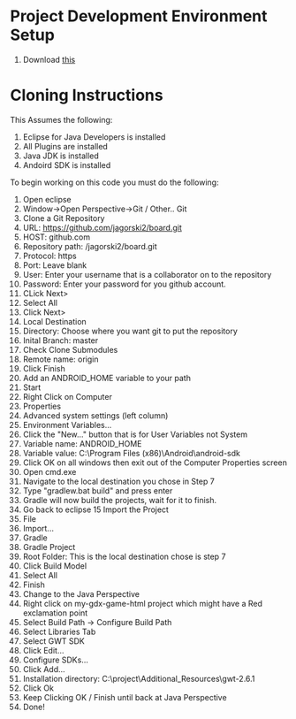 Project Development Environment Setup
====

1. Download [this](http://198.199.86.104/Project_Install.zip)

Cloning Instructions
=====

This Assumes the following:

1. Eclipse for Java Developers is installed
2. All Plugins are installed
3. Java JDK is installed
4. Andoird SDK is installed


To begin working on this code you must do the following:

1. Open eclipse
2. Window->Open Perspective->Git / Other.. Git
3. Clone a Git Repository
  1. URL: https://github.com/jagorski2/board.git
  2. HOST: github.com
  3. Repository path: /jagorski2/board.git
  4. Protocol: https
  5. Port: Leave blank
  6. User: Enter your username that is a collaborator on to the repository
  7. Password: Enter your password for you github account.
4. CLick Next>
5. Select All
6. Click Next>
7. Local Destination
  1. Directory: Choose where you want git to put the repository
  2. Inital Branch: master
  3. Check Clone Submodules
  4. Remote name: origin
8. Click Finish
9. Add an ANDROID_HOME variable to your path
  1. Start
  2. Right Click on Computer
  3. Properties
  4. Advanced system settings (left column)
  5. Environment Variables...
  6. Click the "New..." button that is for User Variables not System
  7. Variable name: ANDROID_HOME
  8. Variable value: C:\Program Files (x86)\Android\android-sdk
  9. Click OK on all windows then exit out of the Computer Properties screen
10. Open cmd.exe
11. Navigate to the local destination you chose in Step 7
12. Type "gradlew.bat build" and press enter
13. Gradle will now build the projects, wait for it to finish.
14. Go back to eclipse
15 Import the Project
  1. File
  2. Import...
  3. Gradle
  4. Gradle Project
  5. Root Folder: This is the local destination chose is step 7
  6. Click Build Model
  7. Select All
  8. Finish
16. Change to the Java Perspective
17. Right click on my-gdx-game-html project which might have a Red exclamation point
18. Select Build Path -> Configure Build Path
19. Select Libraries Tab
20. Select GWT SDK
21. Click Edit...
22. Configure SDKs...
23. Click Add...
24. Installation directory: C:\project\Additional_Resources\gwt-2.6.1
25. Click Ok
26. Keep Clicking OK / Finish until back at Java Perspective
27. Done!
    
